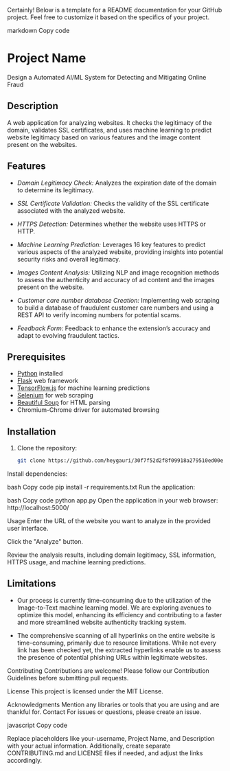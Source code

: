 Certainly! Below is a template for a README documentation for your GitHub project. Feel free to customize it based on the specifics of your project.

markdown
Copy code
# Project Name

Design a Automated AI/ML System for Detecting and Mitigating Online Fraud

## Description

A web application for analyzing websites. It checks the legitimacy of the domain, validates SSL certificates, and uses machine learning to predict website legitimacy based on various features and the image content present on the websites.

## Features

- *Domain Legitimacy Check:* Analyzes the expiration date of the domain to determine its legitimacy.

- *SSL Certificate Validation:* Checks the validity of the SSL certificate associated with the analyzed website.

- *HTTPS Detection:* Determines whether the website uses HTTPS or HTTP.

- *Machine Learning Prediction:* Leverages 16 key features to predict various aspects of the analyzed website, providing insights into potential security risks and overall legitimacy.

- *Images Content Analysis:* Utilizing NLP and image recognition methods to assess the authenticity and accuracy of ad content and the images present on the website.

- *Customer care number database Creation:* Implementing web scraping to build a database of fraudulent customer care numbers and using a REST API to verify incoming numbers for potential scams.

- *Feedback Form:*  Feedback to enhance the extension’s accuracy and adapt to evolving fraudulent tactics.

## Prerequisites

- [Python](https://www.python.org/) installed
- [Flask](https://flask.palletsprojects.com/) web framework
- [TensorFlow.js](https://www.tensorflow.org/js) for machine learning predictions
- [Selenium](https://www.selenium.dev/) for web scraping
- [Beautiful Soup](https://www.crummy.com/software/BeautifulSoup/) for HTML parsing
- Chromium-Chrome driver for automated browsing

## Installation

1. Clone the repository:

   ```bash
   git clone https://github.com/heygauri/30f7f52d2f8f09918a279510ed00e6b5_CyberZen_05
Install dependencies:

bash
Copy code
pip install -r requirements.txt
Run the application:

bash
Copy code
python app.py
Open the application in your web browser: http://localhost:5000/

Usage
Enter the URL of the website you want to analyze in the provided user interface.

Click the "Analyze" button.

Review the analysis results, including domain legitimacy, SSL information, HTTPS usage, and machine learning predictions.

## Limitations 
- Our process is currently time-consuming due to the utilization of the Image-to-Text machine learning model. We are exploring avenues to optimize this model, enhancing its efficiency and contributing to a faster and more streamlined website authenticity tracking system.

- The comprehensive scanning of all hyperlinks on the entire website is time-consuming, primarily due to resource limitations. While not every link has been checked yet, the extracted hyperlinks enable us to assess the presence of potential phishing URLs within legitimate websites.

Contributing
Contributions are welcome! Please follow our Contribution Guidelines before submitting pull requests.

License
This project is licensed under the MIT License.

Acknowledgments
Mention any libraries or tools that you are using and are thankful for.
Contact
For issues or questions, please create an issue.

javascript
Copy code

Replace placeholders like your-username, Project Name, and Description with your actual information. Additionally, create separate CONTRIBUTING.md and LICENSE files if needed, and adjust the links accordingly.
